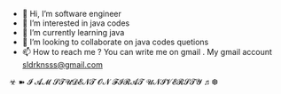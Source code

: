 - 👋 Hi, I’m software engineer 
- 👀 I’m interested in java codes
- 🌱 I’m currently learning java
- 💞️ I’m looking to collaborate on java codes quetions
- 📫 How to reach me ? You can write me on gmail . My gmail account sldrknsss@gmail.com

<!---
SOLOHACK1/SOLOHACK1 is a ✨ special ✨ repository because its `README.md` (this file) appears on your GitHub profile.
You can click the Preview link to take a look at your changes.
--->
☣ ➽ 𝓘 𝓐𝓜 𝓢𝓣𝓤𝓓𝓔𝓝𝓣 𝓞𝓝 𝓕𝓘𝓡𝓐𝓣 𝓤𝓝𝓘𝓥𝓔𝓡𝓢𝓣𝓨 ♬❆
